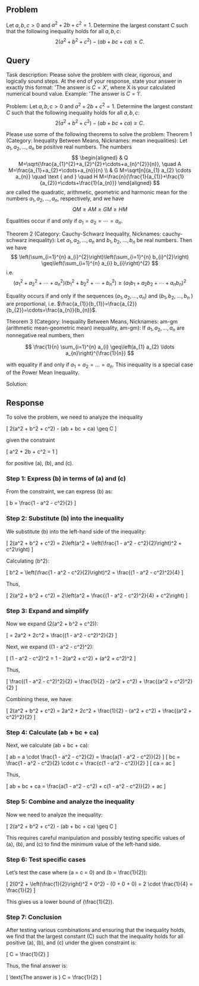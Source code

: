 ## Problem

Let $a, b, c > 0$ and $a^2 + 2b + c^2 = 1$. Determine the largest constant $C$ such that the following inequality holds for all $a, b, c$:
$$
2(a^2 + b^2 + c^2) - (ab + bc + ca) \geq C.
$$

## Query

Task description: Please solve the problem with clear, rigorous, and logically sound steps. At the end of your response, state your answer in exactly this format: 'The answer is $C=X$', where X is your calculated numerical bound value. Example: 'The answer is $C=1$'.

Problem: Let $a, b, c > 0$ and $a^2 + 2b + c^2 = 1$. Determine the largest constant $C$ such that the following inequality holds for all $a, b, c$:
$$
2(a^2 + b^2 + c^2) - (ab + bc + ca) \geq C.
$$

Please use some of the following theorems to solve the problem:
Theorem 1 (Category: Inequality Between Means, Nicknames: mean inequalities): Let $a_{1}, a_{2}, \ldots, a_{n}$ be positive real numbers. The numbers
$$
\begin{aligned}
& Q M=\sqrt{\frac{a_{1}^{2}+a_{2}^{2}+\cdots+a_{n}^{2}}{n}}, \quad A M=\frac{a_{1}+a_{2}+\cdots+a_{n}}{n} \\
& G M=\sqrt[n]{a_{1} a_{2} \cdots a_{n}} \quad \text { and } \quad H M=\frac{n}{\frac{1}{a_{1}}+\frac{1}{a_{2}}+\cdots+\frac{1}{a_{n}}}
\end{aligned}
$$
are called the quadratic, arithmetic, geometric and harmonic mean for the numbers $a_{1}, a_{2}, \ldots, a_{n}$, respectively, and we have
$$
Q M \geq A M \geq G M \geq H M
$$

Equalities occur if and only if $a_{1}=a_{2}=\cdots=a_{n}$.

Theorem 2 (Category: Cauchy-Schwarz Inequality, Nicknames: cauchy-schwarz inequality): Let $a_{1}, a_{2}, \ldots, a_{n}$ and $b_{1}, b_{2}$, $\ldots, b_{n}$ be real numbers. Then we have
$$
\left(\sum_{i=1}^{n} a_{i}^{2}\right)\left(\sum_{i=1}^{n} b_{i}^{2}\right) \geq\left(\sum_{i=1}^{n} a_{i} b_{i}\right)^{2}
$$
i.e.
$$
\left(a_{1}^{2}+a_{2}^{2}+\cdots+a_{n}^{2}\right)\left(b_{1}^{2}+b_{2}^{2}+\cdots+b_{n}^{2}\right) \geq\left(a_{1} b_{1}+a_{2} b_{2}+\cdots+a_{n} b_{n}\right)^{2}
$$

Equality occurs if and only if the sequences $\left(a_{1}, a_{2}, \ldots, a_{n}\right)$ and $\left(b_{1}, b_{2}\right.$, $\ldots, b_{n}$ ) are proportional, i.e. $\frac{a_{1}}{b_{1}}=\frac{a_{2}}{b_{2}}=\cdots=\frac{a_{n}}{b_{n}}$.

Theorem 3 (Category: Inequality Between Means, Nicknames: am-gm (arithmetic mean-geometric mean) inequality, am-gm): If $a_{1}, a_{2}, \ldots, a_{n}$ are nonnegative real numbers, then

$$
\frac{1}{n} \sum_{i=1}^{n} a_{i} \geq\left(a_{1} a_{2} \ldots a_{n}\right)^{\frac{1}{n}}
$$

with equality if and only if $a_{1}=a_{2}=\ldots=a_{n}$. This inequality is a special case of the Power Mean Inequality.

Solution:

## Response

To solve the problem, we need to analyze the inequality 

\[
2(a^2 + b^2 + c^2) - (ab + bc + ca) \geq C
\]

given the constraint 

\[
a^2 + 2b + c^2 = 1
\]

for positive \(a\), \(b\), and \(c\). 

### Step 1: Express \(b\) in terms of \(a\) and \(c\)

From the constraint, we can express \(b\) as:

\[
b = \frac{1 - a^2 - c^2}{2}
\]

### Step 2: Substitute \(b\) into the inequality

We substitute \(b\) into the left-hand side of the inequality:

\[
2(a^2 + b^2 + c^2) = 2\left(a^2 + \left(\frac{1 - a^2 - c^2}{2}\right)^2 + c^2\right)
\]

Calculating \(b^2\):

\[
b^2 = \left(\frac{1 - a^2 - c^2}{2}\right)^2 = \frac{(1 - a^2 - c^2)^2}{4}
\]

Thus,

\[
2(a^2 + b^2 + c^2) = 2\left(a^2 + \frac{(1 - a^2 - c^2)^2}{4} + c^2\right)
\]

### Step 3: Expand and simplify

Now we expand \(2(a^2 + b^2 + c^2)\):

\[
= 2a^2 + 2c^2 + \frac{(1 - a^2 - c^2)^2}{2}
\]

Next, we expand \((1 - a^2 - c^2)^2\):

\[
(1 - a^2 - c^2)^2 = 1 - 2(a^2 + c^2) + (a^2 + c^2)^2
\]

Thus,

\[
\frac{(1 - a^2 - c^2)^2}{2} = \frac{1}{2} - (a^2 + c^2) + \frac{(a^2 + c^2)^2}{2}
\]

Combining these, we have:

\[
2(a^2 + b^2 + c^2) = 2a^2 + 2c^2 + \frac{1}{2} - (a^2 + c^2) + \frac{(a^2 + c^2)^2}{2}
\]

### Step 4: Calculate \(ab + bc + ca\)

Next, we calculate \(ab + bc + ca\):

\[
ab = a \cdot \frac{1 - a^2 - c^2}{2} = \frac{a(1 - a^2 - c^2)}{2}
\]
\[
bc = \frac{1 - a^2 - c^2}{2} \cdot c = \frac{c(1 - a^2 - c^2)}{2}
\]
\[
ca = ac
\]

Thus,

\[
ab + bc + ca = \frac{a(1 - a^2 - c^2) + c(1 - a^2 - c^2)}{2} + ac
\]

### Step 5: Combine and analyze the inequality

Now we need to analyze the inequality:

\[
2(a^2 + b^2 + c^2) - (ab + bc + ca) \geq C
\]

This requires careful manipulation and possibly testing specific values of \(a\), \(b\), and \(c\) to find the minimum value of the left-hand side.

### Step 6: Test specific cases

Let’s test the case where \(a = c = 0\) and \(b = \frac{1}{2}\):

\[
2(0^2 + \left(\frac{1}{2}\right)^2 + 0^2) - (0 + 0 + 0) = 2 \cdot \frac{1}{4} = \frac{1}{2}
\]

This gives us a lower bound of \(\frac{1}{2}\).

### Step 7: Conclusion

After testing various combinations and ensuring that the inequality holds, we find that the largest constant \(C\) such that the inequality holds for all positive \(a\), \(b\), and \(c\) under the given constraint is:

\[
C = \frac{1}{2}
\]

Thus, the final answer is:

\[
\text{The answer is } C = \frac{1}{2}
\]